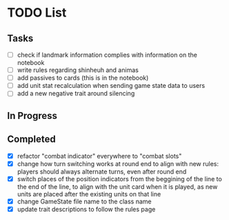 # TODO List

## Tasks

- [ ] check if landmark information complies with information on the notebook
- [ ] write rules regarding shinheuh and animas
- [ ] add passives to cards (this is in the notebook)
- [ ] add unit stat recalculation when sending game state data to users
- [ ] add a new negative trait around silencing

## In Progress

## Completed

- [x] refactor "combat indicator" everywhere to "combat slots"
- [x] change how turn switching works at round end to align with new rules: players should always alternate turns, even after round end
- [x] switch places of the position indicators from the beggining of the line to the end of the line, to align with the unit card when it is played, as new units are placed after the existing units on that line
- [x] change GameState file name to the class name
- [x] update trait descriptions to follow the rules page
